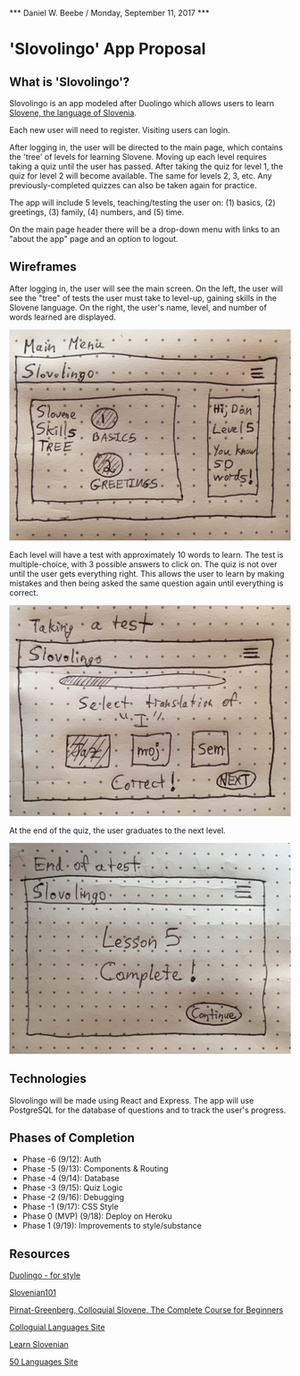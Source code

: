 *** Daniel W. Beebe / Monday, September 11, 2017 ***

# 'Slovolingo' App Proposal

## What is 'Slovolingo'?

Slovolingo is an app modeled after Duolingo which allows users to learn [Slovene, the language of Slovenia](https://en.wikipedia.org/wiki/Slovene_language).

Each new user will need to register. Visiting users can login.

After logging in, the user will be directed to the main page, which contains the 'tree' of levels for learning Slovene. Moving up each level requires taking a quiz until the user has passed. After taking the quiz for level 1, the quiz for level 2 will become available. The same for levels 2, 3, etc. Any previously-completed quizzes can also be taken again for practice.

The app will include 5 levels, teaching/testing the user on: (1) basics, (2) greetings, (3) family, (4) numbers, and (5) time.

On the main page header there will be a drop-down menu with links to an "about the app" page and an option to logout.

## Wireframes

After logging in, the user will see the main screen. On the left, the user will see the "tree" of tests the user must take to level-up, gaining skills in the Slovene language. On the right, the user's name, level, and number of words learned are displayed.

<img src="images/proposal-main.JPG" width="600px">

Each level will have a test with approximately 10 words to learn. The test is multiple-choice, with 3 possible answers to click on. The quiz is not over until the user gets everything right. This allows the user to learn by making mistakes and then being asked the same question again until everything is correct.

<img src="images/proposal-test.JPG" width="600px">

At the end of the quiz, the user graduates to the next level.

<img src="images/proposal-endtest.JPG" width="600px">

## Technologies

Slovolingo will be made using React and Express. The app will use PostgreSQL for the database of questions and to track the user's progress.

## Phases of Completion

* Phase -6 (9/12): Auth
* Phase -5 (9/13): Components & Routing
* Phase -4 (9/14): Database
* Phase -3 (9/15): Quiz Logic
* Phase -2 (9/16): Debugging
* Phase -1 (9/17): CSS Style 
* Phase 0 (MVP) (9/18): Deploy on Heroku
* Phase 1 (9/19): Improvements to style/substance

## Resources

[Duolingo - for style](https://www.duolingo.com/)

[Slovenian101](http://www.101languages.net/slovenian/slovenian-vocabulary-lessons/)

[Pirnat-Greenberg, Colloquial Slovene, The Complete Course for Beginners](https://www.amazon.com/Colloquial-Slovene-Complete-Course-Beginners/dp/0415559820)

[Colloguial Languages Site](http://www.routledgetextbooks.com/textbooks/colloquial/language/slovene.php)

[Learn Slovenian](http://learnslovenian.net/)

[50 Languages Site](http://www.goethe-verlag.com/book2/EN/ENSL/ENSL003.HTM)
